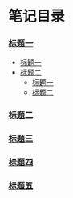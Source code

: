 # 笔记目录
### [标题一](2111index.md)
* [标题一](2111index.md)
* [标题二](2111index.md)
  * [标题一](2111index.md)
  * [标题二](2111index.md)

### [标题二](2111index.md)
### [标题三](2111index.md)
### [标题四](2111index.md)
### [标题五](2111index.md)
